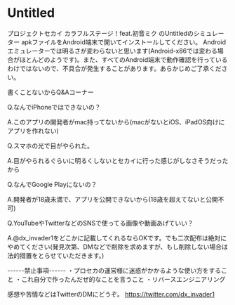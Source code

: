 # Untitled
プロジェクトセカイ カラフルステージ！feat.初音ミク のUntitledのシミュレーター
apkファイルをAndroid端末で開いてインストールしてください。
Androidエミュレーターでは明るさが変わらないと思います(Android-x86では変わる場合がほとんどのようです)。また、すべてのAndroid端末で動作確認を行っているわけではないので、不具合が発生することがあります。あらかじめご了承ください。

書くことないからQ&Aコーナー


Q.なんでiPhoneではできないの？

A.このアプリの開発者がmac持ってないから(macがないとiOS、iPadOS向けにアプリを作れない)


Q.スマホの光で目がやられた。

A.目がやられるぐらいに明るくしないとセカイに行った感じがしなさそうだったから


Q.なんでGoogle Playにないの？

A.開発者が18歳未満で、アプリを公開できないから(18歳を超えてないと公開不可)


Q.YouTubeやTwitterなどのSNSで使ってる画像や動画あげていい？

A.@dx_invader1をどこかに記載してくれるならOKです。でも二次配布は絶対にやめてください(発見次第、DMなどで削除を求めますが、もし削除しない場合は法的措置をとらせていただきます。)

------禁止事項------
・プロセカの運営様に迷惑がかかるような使い方をすること
・これ自分で作ったんだぜ的なことを言うこと
・リバースエンジニアリング

感想や苦情などはTwitterのDMにどうぞ。
https://twitter.com/dx_invader1
